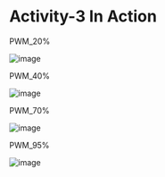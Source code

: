 # Activity-3 In Action

PWM_20%

![image](https://user-images.githubusercontent.com/94230294/144289353-be06319b-094c-4b4c-9e16-d80774903e13.png)


PWM_40%

![image](https://user-images.githubusercontent.com/94230294/144289401-e995b390-9afb-404f-9d08-a085a3515924.png)

PWM_70%

![image](https://user-images.githubusercontent.com/94230294/144289490-49998139-525f-4e09-aa89-b64ee783330b.png)


PWM_95%

![image](https://user-images.githubusercontent.com/94230294/144289524-0904e55f-c583-4aa6-bd66-ac192ba08109.png)
